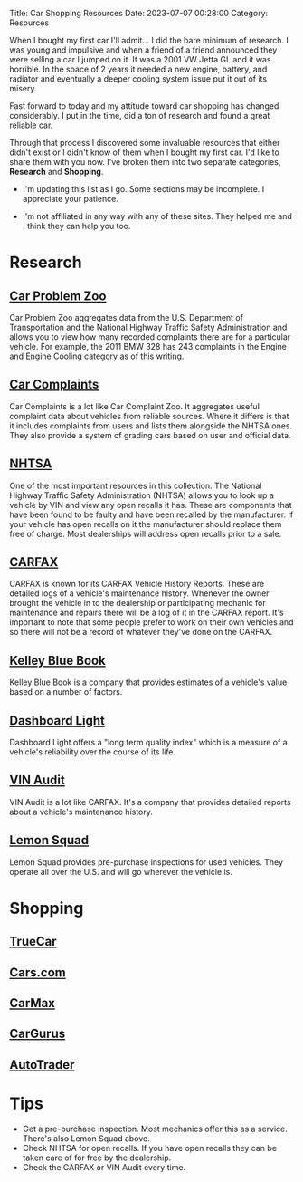 Title: Car Shopping Resources
Date: 2023-07-07 00:28:00
Category: Resources

When I bought my first car I'll admit... I did the bare minimum of research. I was young and impulsive and when a friend of a friend announced they were selling a car I jumped on it. It was a 2001 VW Jetta GL and it was horrible. In the space of 2 years it needed a new engine, battery, and radiator and eventually a deeper cooling system issue put it out of its misery.

Fast forward to today and my attitude toward car shopping has changed considerably. I put in the time, did a ton of research and found a great reliable car.

Through that process I discovered some invaluable resources that either didn't exist or I didn't know of them when I bought my first car. I'd like to share them with you now. I've broken them into two separate categories, **Research** and **Shopping**. 

* I'm updating this list as I go. Some sections may be incomplete. I appreciate your patience.

* I'm not affiliated in any way with any of these sites. They helped me and I think they can help you too. 

# Research
## [Car Problem Zoo](https://www.carproblemzoo.com/)
Car Problem Zoo aggregates data from the U.S. Department of Transportation and the National Highway Traffic Safety Administration and allows you to view how many recorded complaints there are for a particular vehicle. For example, the 2011 BMW 328 has 243 complaints in the Engine and Engine Cooling category as of this writing.

## [Car Complaints](https://wee.carcomplaints.com/) 
Car Complaints is a lot like Car Complaint Zoo. It aggregates useful complaint data about vehicles from reliable sources. Where it differs is that it includes complaints from users and lists them alongside the NHTSA ones. They also provide a system of grading cars based on user and official data.

## [NHTSA](https://www.nhtsa.gov/recalls)
One of the most important resources in this collection. The National Highway Traffic Safety Administration (NHTSA) allows you to look up a vehicle by VIN and view any open recalls it has. These are components that have been found to be faulty and have been recalled by the manufacturer. If your vehicle has open recalls on it the manufacturer should replace them free of charge. Most dealerships will address open recalls prior to a sale.

## [CARFAX](https://www.carfax.com/) 
CARFAX is known for its CARFAX Vehicle History Reports. These are detailed logs of a vehicle's maintenance history. Whenever the owner brought the vehicle in to the dealership or participating mechanic for maintenance and repairs there will be a log of it in the CARFAX report. It's important to note that some people prefer to work on their own vehicles and so there will not be a record of whatever they've done on the CARFAX. 

## [Kelley Blue Book](https://www.kbb.com/)
Kelley Blue Book is a company that provides estimates of a vehicle's value based on a number of factors. 

## [Dashboard Light](https://www.dashboard-light.com/)
Dashboard Light offers a "long term quality index" which is a measure of a vehicle's reliability over the course of its life.

## [VIN Audit](https://www.vinaudit.com/)
VIN Audit is a lot like CARFAX. It's a company that provides detailed reports about a vehicle's maintenance history.

## [Lemon Squad](https://lemonsquad.com/) 
Lemon Squad provides pre-purchase inspections for used vehicles. They operate all over the U.S. and will go wherever the vehicle is.

# Shopping
## [TrueCar](https://www.truecar.com/)
## [Cars.com](https://www.cars.com/)
## [CarMax](https://www.carmax.com/cars/all)
## [CarGurus](https://www.cargurus.com/)
## [AutoTrader](https://www.autotrader.com/)

# Tips
- Get a pre-purchase inspection. Most mechanics offer this as a service. There's also Lemon Squad above.
- Check NHTSA for open recalls. If you have open recalls they can be taken care of for free by the dealership.
- Check the CARFAX or VIN Audit every time. 

